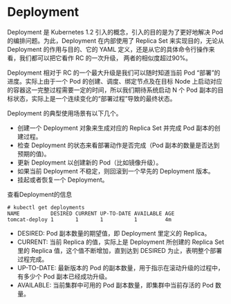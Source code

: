 # Deployment

Deployment 是 Kubernetes 1.2 引入的概念，引入的目的是为了更好地解决 Pod 的编排问题。为此，Deployment 在内部使用了 Replica Set 来实现目的，无论从 Deployment 的作用与目的、它的 YAML 定义，还是从它的具体命令行操作来看，我们都可以把它看作 RC 的一次升级， 两者的相似度超过90%。

Deployment 相对于 RC 的一个最大升级是我们可以随时知道当前 Pod “部署”的进度。实际上由于一个 Pod 的创建、调度、绑定节点及在目标 Node 上启动对应的容器这一完整过程需要一定的时间，所以我们期待系统启动 N 个 Pod 副本的目标状态，实际上是一个连续变化的“部署过程”导致的最终状态。

Deployment 的典型使用场景有以下几个。

* 创建一个 Deployment 对象来生成对应的 Replica Set 并完成 Pod 副本的创建过程。
* 检查 Deployment 的状态来看部署动作是否完成（Pod 副本的数量是否达到预期的值)。
* 更新 Deployment 以创建新的 Pod（比如镜像升级）。
* 如果当前 Deployment 不稳定，则回滚到一个早先的 Deployment 版本。
* 挂起或者恢复一个 Deployment。

查看Deployment的信息

``` shell
# kubectl get deployments
NAME          DESIRED CURRENT UP-TO-DATE AVAILABLE AGE
tomcat-deploy 1       1       1          1         4m
```

* DESIRED: Pod 副本数量的期望值，即 Deployment 里定义的 Replica。
* CURRENT: 当前 Replica 的值，实际上是 Deployment 所创建的 Replica Set 里的 Replica 值，这个值不断增加，直到达到 DESIRED 为止，表明整个部署过程完成。
* UP-TO-DATE: 最新版本的 Pod 的副本数量，用于指示在滚动升级的过程中，有多少个 Pod 副本已经成功升级。
* AVAILABLE: 当前集群中可用的 Pod 副本数量，即集群中当前存活的 Pod 数量。